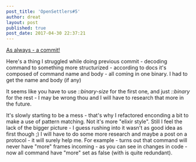 ```yaml
---
post_title: 'OpenSettlers#5'
author: dreat
layout: post
published: true
post_date: 2017-04-30 22:37:21
---
```

<a href="https://github.com/Dreat/OpenSettlersII/commit/e75c850094b394d51e60dd1712befa70e10d357f" target="_blank" rel="noopener noreferrer">As always - a commit!</a>

Here's a thing I struggled while doing previous commit - decoding command to something more structurized - according to docs it's composed of command name and body - all coming in one binary. I had to get the name and body (if any)

It seems like you have to use <em>::binary-size</em> for the first one, and just <em>::binary</em> for the rest - I may be wrong thou and I will have to research that more in the future.

It's slowly starting to be a mess - that's why I refactored enconding a bit to make a use of pattern matching. Not it's more "elixir style". Still I feel the lack of the bigger picture - I guess rushing into it wasn't as good idea as first though ;) I will have to do some more research and maybe a post on a protocol - it will surely help me. For example - turns out that command will never have "more" frames incoming - as you can see in changes in code - now all command have "more" set as false (with is quite redundant).
